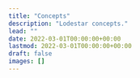 ```yaml
---
title: "Concepts"
description: "Lodestar concepts."
lead: ""
date: 2022-03-01T00:00:00+00:00
lastmod: 2022-03-01T00:00:00+00:00
draft: false
images: []
---
```

